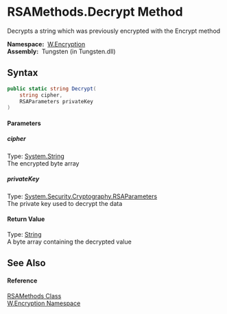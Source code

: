 RSAMethods.Decrypt Method
=========================
   Decrypts a string which was previously encrypted with the Encrypt method

  **Namespace:**  [W.Encryption][1]  
  **Assembly:**  Tungsten (in Tungsten.dll)

Syntax
------

```csharp
public static string Decrypt(
	string cipher,
	RSAParameters privateKey
)
```

#### Parameters

##### *cipher*
Type: [System.String][2]  
The encrypted byte array

##### *privateKey*
Type: [System.Security.Cryptography.RSAParameters][3]  
The private key used to decrypt the data

#### Return Value
Type: [String][2]  
A byte array containing the decrypted value

See Also
--------

#### Reference
[RSAMethods Class][4]  
[W.Encryption Namespace][1]  

[1]: ../README.md
[2]: http://msdn.microsoft.com/en-us/library/s1wwdcbf
[3]: http://msdn.microsoft.com/en-us/library/ke2te33h
[4]: README.md